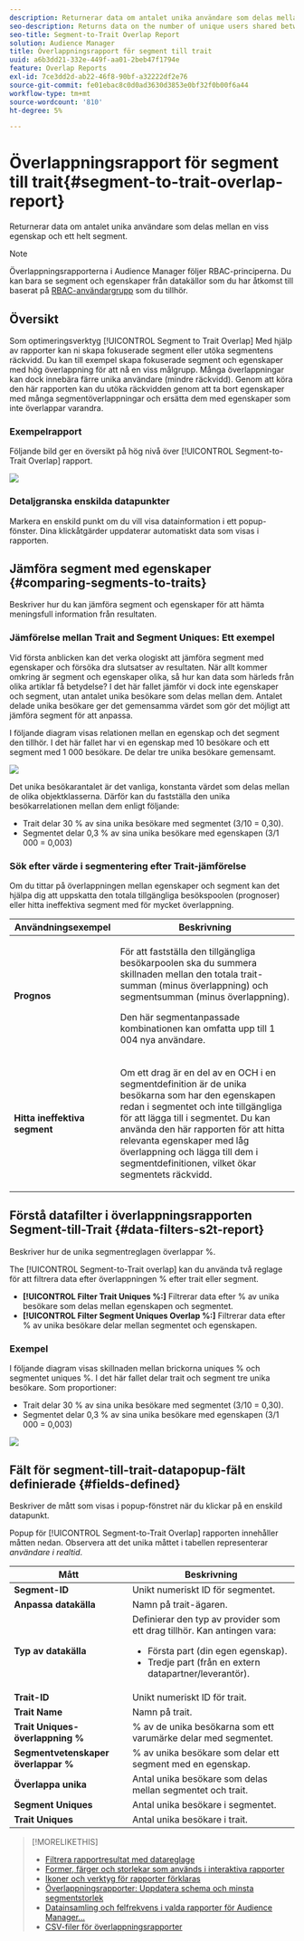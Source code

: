 ```yaml
---
description: Returnerar data om antalet unika användare som delas mellan en viss egenskap och ett helt segment.
seo-description: Returns data on the number of unique users shared between a particular trait and an entire segment.
seo-title: Segment-to-Trait Overlap Report
solution: Audience Manager
title: Överlappningsrapport för segment till trait
uuid: a6b3dd21-332e-449f-aa01-2beb47f1794e
feature: Overlap Reports
exl-id: 7ce3dd2d-ab22-46f8-90bf-a32222df2e76
source-git-commit: fe01ebac8c0d0ad3630d3853e0bf32f0b00f6a44
workflow-type: tm+mt
source-wordcount: '810'
ht-degree: 5%

---
```


# Överlappningsrapport för segment till trait{#segment-to-trait-overlap-report}

Returnerar data om antalet unika användare som delas mellan en viss egenskap och ett helt segment.

>[!NOTE]
>
>Överlappningsrapporterna i Audience Manager följer RBAC-principerna. Du kan bara se segment och egenskaper från datakällor som du har åtkomst till baserat på [RBAC-användargrupp](/help/using/features/administration/administration-overview.md) som du tillhör.

<!-- 

c_segment_trait_overlap.xml

 -->

## Översikt

Som optimeringsverktyg [!UICONTROL Segment to Trait Overlap] Med hjälp av rapporter kan ni skapa fokuserade segment eller utöka segmentens räckvidd. Du kan till exempel skapa fokuserade segment och egenskaper med hög överlappning för att nå en viss målgrupp. Många överlappningar kan dock innebära färre unika användare (mindre räckvidd). Genom att köra den här rapporten kan du utöka räckvidden genom att ta bort egenskaper med många segmentöverlappningar och ersätta dem med egenskaper som inte överlappar varandra.

### Exempelrapport

Följande bild ger en översikt på hög nivå över [!UICONTROL Segment-to-Trait Overlap] rapport.

![](assets/segment-to-trait-overlap.png)

### Detaljgranska enskilda datapunkter

Markera en enskild punkt om du vill visa datainformation i ett popup-fönster. Dina klickåtgärder uppdaterar automatiskt data som visas i rapporten.

## Jämföra segment med egenskaper {#comparing-segments-to-traits}

Beskriver hur du kan jämföra segment och egenskaper för att hämta meningsfull information från resultaten.

<!-- 

c_compare_s2t.xml

 -->

### Jämförelse mellan Trait and Segment Uniques: Ett exempel

Vid första anblicken kan det verka ologiskt att jämföra segment med egenskaper och försöka dra slutsatser av resultaten. När allt kommer omkring är segment och egenskaper olika, så hur kan data som härleds från olika artiklar få betydelse? I det här fallet jämför vi dock inte egenskaper och segment, utan antalet unika besökare som delas mellan dem. Antalet delade unika besökare ger det gemensamma värdet som gör det möjligt att jämföra segment för att anpassa.

I följande diagram visas relationen mellan en egenskap och det segment den tillhör. I det här fallet har vi en egenskap med 10 besökare och ett segment med 1 000 besökare. De delar tre unika besökare gemensamt.

![](assets/s2t.png)

Det unika besökarantalet är det vanliga, konstanta värdet som delas mellan de olika objektklasserna. Därför kan du fastställa den unika besökarrelationen mellan dem enligt följande:

* Trait delar 30 % av sina unika besökare med segmentet (3/10 = 0,30).
* Segmentet delar 0,3 % av sina unika besökare med egenskapen (3/1 000 = 0,003)

### Sök efter värde i segmentering efter Trait-jämförelse

Om du tittar på överlappningen mellan egenskaper och segment kan det hjälpa dig att uppskatta den totala tillgängliga besökspoolen (prognoser) eller hitta ineffektiva segment med för mycket överlappning.

<table id="table_5B211EF95216426299EB20253A5A9C1B"> 
 <thead> 
  <tr> 
   <th colname="col1" class="entry"> Användningsexempel </th> 
   <th colname="col2" class="entry"> Beskrivning </th> 
  </tr>
 </thead>
 <tbody> 
  <tr> 
   <td colname="col1"><b>Prognos</b> </td> 
   <td colname="col2"> <p>För att fastställa den tillgängliga besökarpoolen ska du summera skillnaden mellan den totala trait-summan (minus överlappning) och segmentsumman (minus överlappning). </p> <p>Den här segmentanpassade kombinationen kan omfatta upp till 1 004 nya användare. </p> </td> 
  </tr> 
  <tr> 
   <td colname="col1"><b>Hitta ineffektiva segment</b> </td> 
   <td colname="col2"> <p>Om ett drag är en del av en <span class="wintitle"> OCH</span> i en segmentdefinition är de unika besökarna som har den egenskapen redan i segmentet och inte tillgängliga för att lägga till i segmentet. Du kan använda den här rapporten för att hitta relevanta egenskaper med låg överlappning och lägga till dem i segmentdefinitionen, vilket ökar segmentets räckvidd. </p> </td> 
  </tr> 
 </tbody> 
</table>

## Förstå datafilter i överlappningsrapporten Segment-till-Trait {#data-filters-s2t-report}

Beskriver hur de unika segmentreglagen överlappar %.

<!-- 

r_s2t_sliders.xml

 -->

The [!UICONTROL Segment-to-Trait overlap] kan du använda två reglage för att filtrera data efter överlappningen % efter trait eller segment.

* **[!UICONTROL Filter Trait Uniques %:]** Filtrerar data efter % av unika besökare som delas mellan egenskapen och segmentet.
* **[!UICONTROL Filter Segment Uniques Overlap %:]** Filtrerar data efter % av unika besökare delar mellan segmentet och egenskapen.

### Exempel

I följande diagram visas skillnaden mellan brickorna uniques % och segmentet uniques %. I det här fallet delar trait och segment tre unika besökare. Som proportioner:

* Trait delar 30 % av sina unika besökare med segmentet (3/10 = 0,30).
* Segmentet delar 0,3 % av sina unika besökare med egenskapen (3/1 000 = 0,003)

![](assets/s2t.png)

## Fält för segment-till-trait-datapopup-fält definierade {#fields-defined}

Beskriver de mått som visas i popup-fönstret när du klickar på en enskild datapunkt.

<!-- 

r_s2t_data_pop.xml

 -->

Popup för [!UICONTROL Segment-to-Trait Overlap] rapporten innehåller måtten nedan. Observera att det unika måttet i tabellen representerar *användare i realtid*.

<table id="table_4AF72754276242FFB11543635B43AD90"> 
 <thead> 
  <tr> 
   <th colname="col1" class="entry"> Mått </th> 
   <th colname="col2" class="entry"> Beskrivning </th> 
  </tr>
 </thead>
 <tbody> 
  <tr> 
   <td colname="col1"><b><span class="wintitle"> Segment-ID</span></b> </td> 
   <td colname="col2"> Unikt numeriskt ID för segmentet. </td> 
  </tr> 
  <tr> 
   <td colname="col1"><b><span class="wintitle"> Anpassa datakälla </span></b> </td> 
   <td colname="col2"> Namn på trait-ägaren. </td> 
  </tr> 
  <tr> 
   <td colname="col1"><b><span class="wintitle"> Typ av datakälla</span></b> </td> 
   <td colname="col2">Definierar den typ av provider som ett drag tillhör. Kan antingen vara: 
    <ul id="ul_0477C04A33FD4F5D998B98984E6554D3"> 
     <li id="li_50FCA48EDB5843AB8FB6C34ED2C0067D">Första part (din egen egenskap). </li> 
     <li id="li_4F6148EDAEFE43FA8D505944E9FE3855">Tredje part (från en extern datapartner/leverantör). </li> 
    </ul> </td> 
  </tr> 
  <tr> 
   <td colname="col1"><b><span class="wintitle"> Trait-ID</span></b> </td> 
   <td colname="col2"> Unikt numeriskt ID för trait. </td> 
  </tr> 
  <tr> 
   <td colname="col1"><b><span class="wintitle"> Trait Name</span></b> </td> 
   <td colname="col2"> Namn på trait. </td> 
  </tr> 
  <tr> 
   <td colname="col1"><b><span class="wintitle"> Trait Uniques-överlappning %</span></b> </td> 
   <td colname="col2"> % av de unika besökarna som ett varumärke delar med segmentet. </td> 
  </tr> 
  <tr> 
   <td colname="col1"><b><span class="wintitle"> Segmentvetenskaper överlappar %</span></b> </td> 
   <td colname="col2"> % av unika besökare som delar ett segment med en egenskap. </td> 
  </tr> 
  <tr> 
   <td colname="col1"><b><span class="wintitle"> Överlappa unika</span></b> </td> 
   <td colname="col2"> Antal unika besökare som delas mellan segmentet och trait. </td> 
  </tr> 
  <tr> 
   <td colname="col1"><b><span class="wintitle"> Segment Uniques</span></b> </td> 
   <td colname="col2"> Antal unika besökare i segmentet. </td> 
  </tr> 
  <tr> 
   <td colname="col1"><b><span class="wintitle"> Trait Uniques</span></b> </td> 
   <td colname="col2"> Antal unika besökare i trait. </td> 
  </tr> 
 </tbody> 
</table>

>[!MORELIKETHIS]
>
>* [Filtrera rapportresultat med datareglage](../../reporting/dynamic-reports/data-sliders.md)
>* [Former, färger och storlekar som används i interaktiva rapporter](../../reporting/dynamic-reports/interactive-report-technology.md#shapes-colors-sizes)
>* [Ikoner och verktyg för rapporter förklaras](../../reporting/dynamic-reports/interactive-report-technology.md#icons-tools-explained)
>* [Överlappningsrapporter: Uppdatera schema och minsta segmentstorlek](../../reporting/dynamic-reports/overlap-minimum-segment-size.md)
>* [Datainsamling och felfrekvens i valda rapporter för Audience Manager...](../../reporting/report-sampling.md)
>* [CSV-filer för överlappningsrapporter](../../reporting/dynamic-reports/overlap-csv-files.md)

